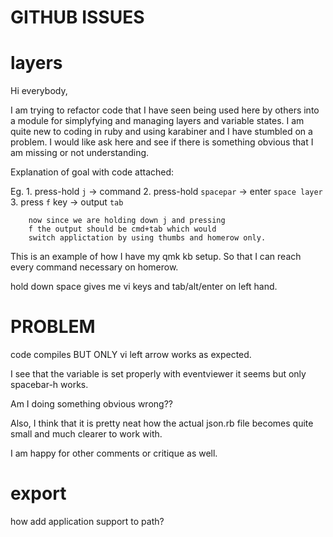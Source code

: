# GITHUB ISSUES

# layers 

Hi everybody,

I am trying to refactor code that I have seen being used here
by others into a  module for simplyfying and managing
layers and variable states. I am quite new to coding in ruby
and using karabiner and I have stumbled on a problem. I would
like ask here and see if there is something obvious that
I am missing or not understanding.

Explanation of goal with code attached:

Eg. 
    1. press-hold `j` -> command
    2. press-hold `spacepar` -> enter `space layer`
    3. press `f` key -> output `tab`
        
        now since we are holding down j and pressing
        f the output should be cmd+tab which would
        switch applictation by using thumbs and homerow only.

This is an example of how I have my qmk kb setup.
So that I can reach every command necessary on homerow.

hold down space gives me vi keys and tab/alt/enter on left hand.

# PROBLEM

code compiles BUT ONLY vi left arrow works as expected.

I see that the variable is set properly with eventviewer 
it seems but only spacebar-h works.

Am I doing something obvious wrong??

Also, I think that it is pretty neat how the actual json.rb 
file becomes quite small and much clearer to work with.
 
I am happy for other comments or critique as well.

# export 

how add application support to path?

